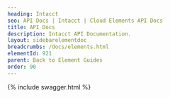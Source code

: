 ```yaml
---
heading: Intacct
seo: API Docs | Intacct | Cloud Elements API Docs
title: API Docs
description: Intacct API Documentation.
layout: sidebarelementdoc
breadcrumbs: /docs/elements.html
elementId: 921
parent: Back to Element Guides
order: 90
---
```


{% include swagger.html %}
